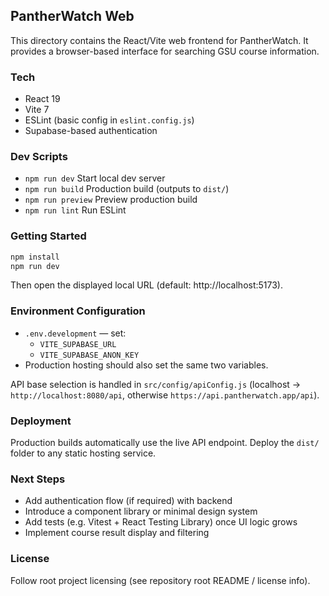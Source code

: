 ﻿## PantherWatch Web

This directory contains the React/Vite web frontend for PantherWatch. It provides a browser-based interface for searching GSU course information.

### Tech
- React 19
- Vite 7
- ESLint (basic config in `eslint.config.js`)
- Supabase-based authentication

### Dev Scripts
- `npm run dev`  Start local dev server
- `npm run build`  Production build (outputs to `dist/`)
- `npm run preview`  Preview production build
- `npm run lint`  Run ESLint

### Getting Started
```sh
npm install
npm run dev
```
Then open the displayed local URL (default: http://localhost:5173).

### Environment Configuration
- `.env.development` — set:
  - `VITE_SUPABASE_URL`
  - `VITE_SUPABASE_ANON_KEY`
- Production hosting should also set the same two variables.

API base selection is handled in `src/config/apiConfig.js` (localhost → `http://localhost:8080/api`, otherwise `https://api.pantherwatch.app/api`).

### Deployment
Production builds automatically use the live API endpoint. Deploy the `dist/` folder to any static hosting service.

### Next Steps
- Add authentication flow (if required) with backend
- Introduce a component library or minimal design system
- Add tests (e.g. Vitest + React Testing Library) once UI logic grows
- Implement course result display and filtering

### License
Follow root project licensing (see repository root README / license info).
